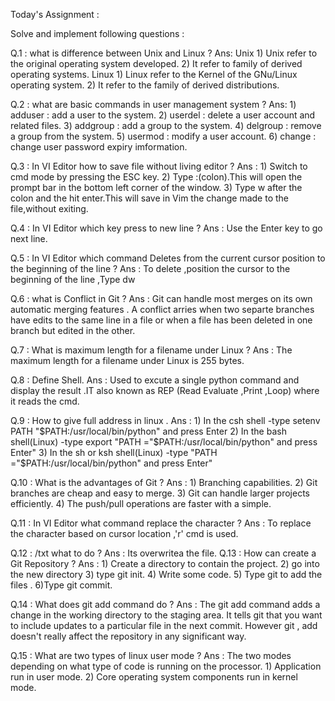 
Today's Assignment :

Solve and implement following questions :

Q.1 : what is difference between Unix and Linux ?
Ans: Unix 1) Unix refer to the original operating system developed.
	  2) It refer to family of derived operating systems.
     Linux 1) Linux refer to the Kernel of the GNu/Linux operating system.
           2) It refer to the family of derived distributions.

Q.2 : what are basic commands in user management system ?
Ans: 1) adduser : add a user to the system.
     2) userdel : delete a user account and related files.
     3) addgroup : add a group to the system.
     4) delgroup : remove a group from the system.
     5) usermod : modify a user account.
     6) change : change user password expiry imformation.

Q.3 : In VI Editor how to save file without living editor ?
Ans : 1) Switch to cmd mode by pressing the ESC key.
      2) Type :(colon).This will open the prompt bar in the bottom left corner of the window.
      3) Type w after the colon and the hit enter.This will save in Vim the change made to the 		  file,without exiting.

Q.4 : In VI Editor which key press to new line ?
Ans : Use the Enter key to go next line.

Q.5 : In VI Editor which command Deletes from the current cursor position to the beginning of the line ?
Ans : To delete ,position the cursor to the beginning of the line ,Type dw 

Q.6 : what is Conflict in Git ?
Ans : Git can handle most merges on its own automatic merging features .
      A conflict arries when two separte branches have edits to the same line in a file     	or when a file has been deleted in one branch but edited in the other.

Q.7 : What is maximum length for a filename under Linux ?
Ans : The maximum length for a filename under Linux is 255 bytes.

Q.8 : Define Shell.
Ans : Used to excute a single python command and display the result .IT also known as REP (Read Evaluate ,Print ,Loop) where it reads the cmd.

Q.9 : How to give full address in linux .
Ans : 1) In the csh shell -type setenv PATH
         "$PATH:/usr/local/bin/python" and press Enter
      2) In the bash shell(Linux) -type export
         "PATH ="$PATH:/usr/local/bin/python" and press Enter"
      3) In the sh or ksh shell(Linux) -type 
         "PATH ="$PATH:/usr/local/bin/python" and press Enter"

Q.10 : What is the advantages of Git ?
Ans : 1) Branching capabilities.
      2) Git branches are cheap and easy to merge.
      3) Git can handle larger projects efficiently.
      4) The push/pull operations are faster with a simple.

Q.11 : In VI Editor what command replace the character ?
Ans : To replace the character based on cursor location ,'r' cmd is used.

Q.12 : /txt what to do ?
Ans : Its overwritea the file.
Q.13 : How can create a Git Repository ?
Ans : 1) Create a directory to contain the project.
      2) go into the new directory
      3) type git init.
      4) Write some code.
      5) Type git to add the files .
      6)Type git commit.
      
Q.14 : What does git add command do ?
Ans : The git add command adds a change in the working directory to the staging area. It tells 		git that you want to include updates to a particular file in the next commit.
	However git , add doesn't really affect the repository in any significant way.
	
Q.15 : What are two types of linux user mode ?
Ans : The two modes depending on what type of code is running on the processor.
       1) Application run in user mode.
       2) Core operating system components run in kernel mode.
